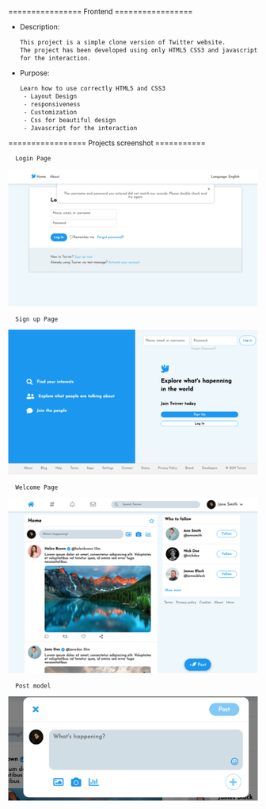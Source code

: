 
================ Frontend =================

- Description:
 
      This project is a simple clone version of Twitter website.
      The project has been developed using only HTML5 CSS3 and javascript
      for the interaction.

- Purpose:
 
      Learn how to use correctly HTML5 and CSS3 
       - Layout Design
       - responsiveness
       - Customization
       - Css for beautiful design
       - Javascript for the interaction

================= Projects screenshot ===========

      Login Page
![](/screenshot/login.png?raw=true)

      Sign up Page
![](/screenshot/signup.png?raw=true)

      Welcome Page
![](/screenshot/welcome.png?raw=true)


      Post model
![](/screenshot/post.png?raw=true)
